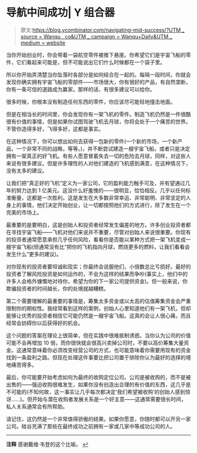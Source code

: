 # 导航中间成功| Y 组合器

> 原文:[https://blog.ycombinator.com/navigating-mid-success/?UTM _ source = Wanqu . co&UTM _ campaign = Wanqu+Daily&UTM _ medium = website](https://blog.ycombinator.com/navigating-mid-success/?utm_source=wanqu.co&utm_campaign=Wanqu+Daily&utm_medium=website)

当你开始创业时，你会带着一袋航空零件被推下悬崖。你希望它们是宇宙飞船的零件，它们看起来可能是，但不可能说出它们什么时候都在一个袋子里。

所以你开始弄清楚当你坠落时各部分是如何结合在一起的。每隔一段时间，你就会发现你确实拥有宇宙飞船的零部件——市场很大，你有很好的产品，有自然垄断，你有一条可信的道路成为赢家。那样的话，有很多建议可以给你。

很多时候，你根本没有制造任何东西的零件，你应该尽可能轻地撞击地面。

但是在相当长的时间里，你会发现你有一架飞机的零件。制造飞机仍然是一件很酷很有价值的事情，但是如果你试图驾驶飞机去月球，你将会处于一个痛苦的世界。不管你造得多好，飞得多好，这都是事实。

在这种情况下，你可以想出如何去获得一包新的零件(一个新的市场，一个新产品，一个非常不同的战略，等等。)，并不断尝试建造一艘宇宙飞船，或者只是决定拥有一架真正的好飞机。有些人愿意冒着失去一切的危险去月球，同样，对这些人来说有很多建议。但是许多理性的人对他们建造的飞机感到满意，在这种情况下，没有太多的建议。

让我们把“真正好的飞机”定义为一家公司，它的盈利能力触手可及，并有望通过几年的努力达到 1 亿美元。这没什么好羞愧的——很明显，恰恰相反。几乎以任何标准衡量，这都是一次胜利。这是发生在大多数非常幸运、非常聪明、非常坚定的人身上的事情，他们决定开始创业，让一切都按照他们的方式进行，除了发生在一个完美的市场上。

最重要的是要明白，这是创始人和投资者经常发生偏差的地方。许多创业投资者都在寻找宇宙飞船——飞机对他们来说并不重要，尽管对创始人来说很重要。你现有的投资者通常愿意承担几乎任何风险，看看你是否能以某种方式把一架飞机变成一艘宇宙飞船(但通常没有比“把你的飞机指向月球，燃烧更多的燃料，让我们看看会发生什么”更多的建议)。

对你现有的投资者要坦诚和现实；你最终会说服他们，小倍数总比亏损好。最好的投资者了解风险投资是如何运作的，不会为这样的结果而争吵(事实上，他们中的许多人会格外慷慨地对待你，希望为你的下一家公司提供资金)。但一般来说，你欺骗投资者的时间越长，你的处境就越糟糕。

第二个需要理解的最重要的事情是，筹集太多资金或以太高的估值筹集资金会严重限制你的期权性。我经常看到这样的案例，创始人心里知道他们有一架飞机，但却能够让优秀的投资者相信它可能仍然是一艘宇宙飞船。这真的会让人很心痛，而且经常会妨碍你以后获得好的机会。

这个问题的答案在理论上很简单，但在实践中很难抵制诱惑。当你认为公司的价值可能不会再增加 10 倍，而你很快就会很高兴卖掉公司时，不要以高价筹集大量资金。这通常意味着你必须改变经营公司的方式，也可能意味着你需要用现有的资金找到一条盈利之路。但现在处理这件事要比把公司置于排除你认为最好的选择的境地痛苦得多。

最后，你可能要开始考虑如何为最终的收购定位公司。公司是被收购的，而不是被出售的——强迫收购很难发生，如果你没有创造出合理的有价值的东西，这几乎是不可能的(不知何故，这一事实让几乎每次都决定‘我们希望被收购’的创始人感到惊讶……)。但开始与潜在收购者发展关系是一个好主意——这通常需要很长时间，私人关系通常会有所帮助。

请记住，这仍然是一个非常值得骄傲的结果。如果你愿意，你随时都可以开另一家公司。硅谷充满了那些在最终成功之前拥有一家或几家中等成功公司的人。

* * *

**注释**
感谢戴维·韦登的这个比喻。 [↩](#footnoteid1)